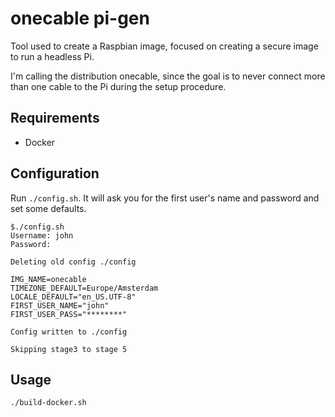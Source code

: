 # onecable pi-gen

Tool used to create a Raspbian image, focused on creating a secure image to run a headless Pi.

I'm calling the distribution onecable, since the goal is to never connect more than one cable to the Pi during the setup procedure.

## Requirements

* Docker

## Configuration

Run `./config.sh`. It will ask you for the first user's name and password and set some defaults.

```
$./config.sh
Username: john
Password:

Deleting old config ./config

IMG_NAME=onecable
TIMEZONE_DEFAULT=Europe/Amsterdam
LOCALE_DEFAULT="en_US.UTF-8"
FIRST_USER_NAME="john"
FIRST_USER_PASS="********"

Config written to ./config

Skipping stage3 to stage 5

```

## Usage

```
./build-docker.sh
```
